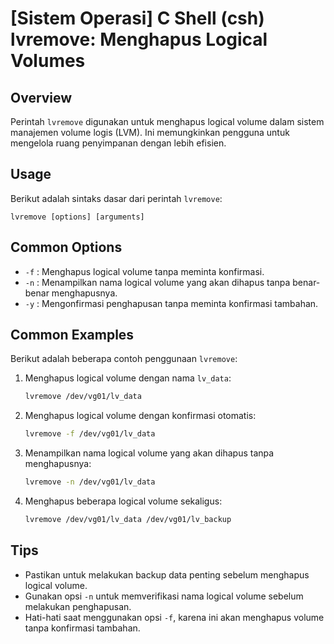 # [Sistem Operasi] C Shell (csh) lvremove: Menghapus Logical Volumes

## Overview
Perintah `lvremove` digunakan untuk menghapus logical volume dalam sistem manajemen volume logis (LVM). Ini memungkinkan pengguna untuk mengelola ruang penyimpanan dengan lebih efisien.

## Usage
Berikut adalah sintaks dasar dari perintah `lvremove`:

```
lvremove [options] [arguments]
```

## Common Options
- `-f` : Menghapus logical volume tanpa meminta konfirmasi.
- `-n` : Menampilkan nama logical volume yang akan dihapus tanpa benar-benar menghapusnya.
- `-y` : Mengonfirmasi penghapusan tanpa meminta konfirmasi tambahan.

## Common Examples
Berikut adalah beberapa contoh penggunaan `lvremove`:

1. Menghapus logical volume dengan nama `lv_data`:
   ```bash
   lvremove /dev/vg01/lv_data
   ```

2. Menghapus logical volume dengan konfirmasi otomatis:
   ```bash
   lvremove -f /dev/vg01/lv_data
   ```

3. Menampilkan nama logical volume yang akan dihapus tanpa menghapusnya:
   ```bash
   lvremove -n /dev/vg01/lv_data
   ```

4. Menghapus beberapa logical volume sekaligus:
   ```bash
   lvremove /dev/vg01/lv_data /dev/vg01/lv_backup
   ```

## Tips
- Pastikan untuk melakukan backup data penting sebelum menghapus logical volume.
- Gunakan opsi `-n` untuk memverifikasi nama logical volume sebelum melakukan penghapusan.
- Hati-hati saat menggunakan opsi `-f`, karena ini akan menghapus volume tanpa konfirmasi tambahan.